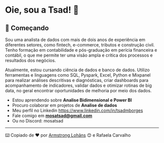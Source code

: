 # Oie, sou a Tsad! 👋



## 🚀 Começando

Sou uma analista de dados com mais de dois anos de experiência em diferentes setores, como fintech, e-commerce, tributos e construção civil. Tenho formação em contabilidade e pós-graduação em perícia financeira e contábil, o que me permite ter uma visão ampla e crítica dos processos e resultados dos negócios.

Atualmente, estou cursando ciência de dados e banco de dados. Utilizo ferramentas e linguagens como SQL, Pyspark, Excel, Python e Mixpanel para realizar análises descritivas e diagnósticas, criar dashboards para acompanhamento de indicadores, validar dados e otimizar rotinas de big data, no geral encontrar oportunidades de melhoria por meio dos dados. 

* Estou aprendendo sobre **Analise Bidimensional e Power BI**
*  Procuro colaborar em projetos de **Analise de dados**
* Meu perfil no Linkedin https://www.linkedin.com/in/tsadmborges
*  Fale comigo em **[mosatsad@gmail.com](mailto:mosatsad@gmail.com)**
* Ou no Discord:  mosatsad




---

⌨️ Copiado de ❤️ por [Armstrong Lohãns](https://gist.github.com/lohhans) 😊 e Rafaela Carvalho
